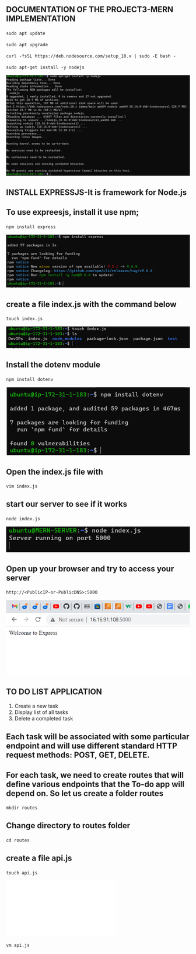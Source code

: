 ## DOCUMENTATION OF THE PROJECT3-MERN IMPLEMENTATION

`sudo apt update`

`sudo apt upgrade`

`curl -fsSL https://deb.nodesource.com/setup_18.x | sudo -E bash -`

`sudo apt-get install -y nodejs`

![Node.js installation](./images/Install%20Node.js%20on%20the%20server.PNG)

## INSTALL EXPRESSJS-It is framework for Node.js

## To use expreesjs, install it use npm;

`npm install express`

![express installation](./images/installing-express.PNG)

## create a file index.js with the command below

`touch index.js`

![Ndex.js file](./images/Ndex.js%20status.PNG)

## Install the dotenv module

`npm install dotenv`

![dotenv](./images/Installing%20dotenv.PNG)

## Open the index.js file with

`vim index.js`

## start our server to see if it works

`node index.js`

![Server running](./images/Server%20status.PNG)

## Open up your browser and try to access your server

`http://<PublicIP-or-PublicDNS>:5000`

![access the Server](./images/Webpage.PNG)



## TO DO LIST APPLICATION

1. Create a new task
2. Display list of all tasks
3. Delete a completed task

## Each task will be associated with some particular endpoint and will use different standard HTTP request methods: POST, GET, DELETE.

## For each task, we need to create routes that will define various endpoints that the To-do app will depend on. So let us create a folder routes


`mkdir routes`

## Change directory to routes folder

`cd routes`

## create a file api.js

`touch api.js`

![apifile](./images/Fileapi.js)


`vm api.js`


